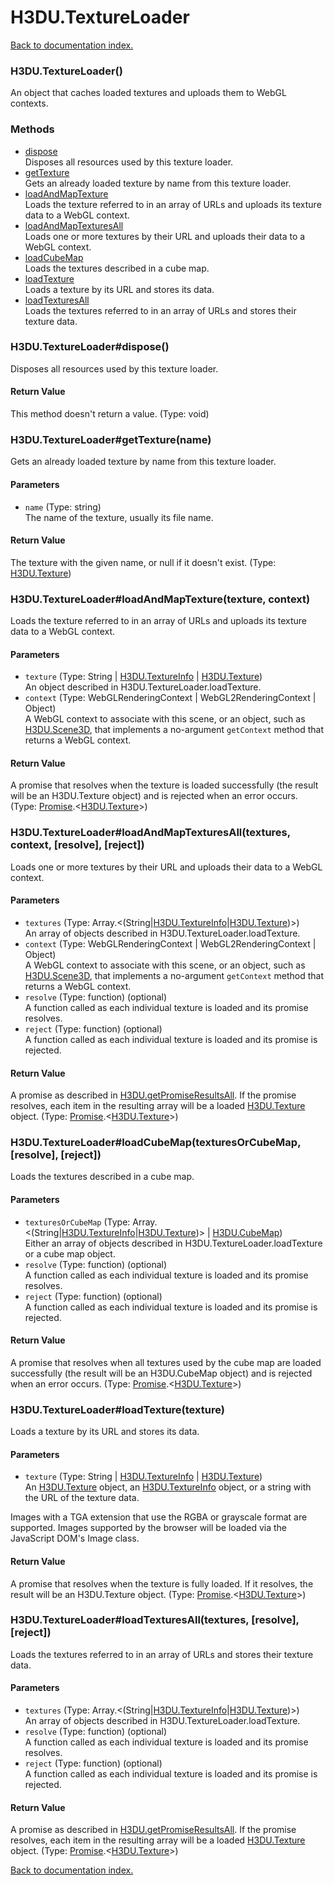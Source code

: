 # H3DU.TextureLoader

[Back to documentation index.](index.md)

<a name='H3DU.TextureLoader'></a>
### H3DU.TextureLoader()

An object that caches loaded textures and uploads them
to WebGL contexts.

### Methods

* [dispose](#H3DU.TextureLoader_dispose)<br>Disposes all resources used by this texture loader.
* [getTexture](#H3DU.TextureLoader_getTexture)<br>Gets an already loaded texture by name from this texture loader.
* [loadAndMapTexture](#H3DU.TextureLoader_loadAndMapTexture)<br>Loads the texture referred to in an array of URLs and
uploads its texture data to a WebGL context.
* [loadAndMapTexturesAll](#H3DU.TextureLoader_loadAndMapTexturesAll)<br>Loads one or more textures by their URL and uploads their data to a WebGL context.
* [loadCubeMap](#H3DU.TextureLoader_loadCubeMap)<br>Loads the textures described in a cube map.
* [loadTexture](#H3DU.TextureLoader_loadTexture)<br>Loads a texture by its URL and stores its data.
* [loadTexturesAll](#H3DU.TextureLoader_loadTexturesAll)<br>Loads the textures referred to in an array of URLs and
stores their texture data.

<a name='H3DU.TextureLoader_dispose'></a>
### H3DU.TextureLoader#dispose()

Disposes all resources used by this texture loader.

#### Return Value

This method doesn't return a value. (Type: void)

<a name='H3DU.TextureLoader_getTexture'></a>
### H3DU.TextureLoader#getTexture(name)

Gets an already loaded texture by name from this texture loader.

#### Parameters

* `name` (Type: string)<br>The name of the texture, usually its file name.

#### Return Value

The texture with the given name, or null
if it doesn't exist. (Type: <a href="H3DU.Texture.md">H3DU.Texture</a>)

<a name='H3DU.TextureLoader_loadAndMapTexture'></a>
### H3DU.TextureLoader#loadAndMapTexture(texture, context)

Loads the texture referred to in an array of URLs and
uploads its texture data to a WebGL context.

#### Parameters

* `texture` (Type: String | <a href="H3DU.TextureInfo.md">H3DU.TextureInfo</a> | <a href="H3DU.Texture.md">H3DU.Texture</a>)<br>An object described in H3DU.TextureLoader.loadTexture.
* `context` (Type: WebGLRenderingContext | WebGL2RenderingContext | Object)<br>A WebGL context to associate with this scene, or an object, such as <a href="H3DU.Scene3D.md">H3DU.Scene3D</a>, that implements a no-argument <code>getContext</code> method that returns a WebGL context.

#### Return Value

A promise that resolves when
the texture is loaded successfully (the result will be an H3DU.Texture object)
and is rejected when an error occurs. (Type: <a href="Promise.md">Promise</a>.&lt;<a href="H3DU.Texture.md">H3DU.Texture</a>>)

<a name='H3DU.TextureLoader_loadAndMapTexturesAll'></a>
### H3DU.TextureLoader#loadAndMapTexturesAll(textures, context, [resolve], [reject])

Loads one or more textures by their URL and uploads their data to a WebGL context.

#### Parameters

* `textures` (Type: Array.&lt;(String|<a href="H3DU.TextureInfo.md">H3DU.TextureInfo</a>|<a href="H3DU.Texture.md">H3DU.Texture</a>)>)<br>An array of objects described in H3DU.TextureLoader.loadTexture.
* `context` (Type: WebGLRenderingContext | WebGL2RenderingContext | Object)<br>A WebGL context to associate with this scene, or an object, such as <a href="H3DU.Scene3D.md">H3DU.Scene3D</a>, that implements a no-argument <code>getContext</code> method that returns a WebGL context.
* `resolve` (Type: function) (optional)<br>A function called as each individual texture is loaded and its promise resolves.
* `reject` (Type: function) (optional)<br>A function called as each individual texture is loaded and its promise is rejected.

#### Return Value

A promise as described in
<a href="H3DU.md#H3DU.md">H3DU.getPromiseResultsAll</a>. If the promise
resolves, each item in the resulting array will be a loaded
<a href="H3DU.Texture.md">H3DU.Texture</a> object. (Type: <a href="Promise.md">Promise</a>.&lt;<a href="H3DU.Texture.md">H3DU.Texture</a>>)

<a name='H3DU.TextureLoader_loadCubeMap'></a>
### H3DU.TextureLoader#loadCubeMap(texturesOrCubeMap, [resolve], [reject])

Loads the textures described in a cube map.

#### Parameters

* `texturesOrCubeMap` (Type: Array.&lt;(String|<a href="H3DU.TextureInfo.md">H3DU.TextureInfo</a>|<a href="H3DU.Texture.md">H3DU.Texture</a>)> | <a href="H3DU.CubeMap.md">H3DU.CubeMap</a>)<br>Either an array of objects described in H3DU.TextureLoader.loadTexture or a cube map object.
* `resolve` (Type: function) (optional)<br>A function called as each individual texture is loaded and its promise resolves.
* `reject` (Type: function) (optional)<br>A function called as each individual texture is loaded and its promise is rejected.

#### Return Value

A promise that resolves when
all textures used by the cube map are loaded successfully
(the result will be an H3DU.CubeMap object)
and is rejected when an error occurs. (Type: <a href="Promise.md">Promise</a>.&lt;<a href="H3DU.Texture.md">H3DU.Texture</a>>)

<a name='H3DU.TextureLoader_loadTexture'></a>
### H3DU.TextureLoader#loadTexture(texture)

Loads a texture by its URL and stores its data.

#### Parameters

* `texture` (Type: String | <a href="H3DU.TextureInfo.md">H3DU.TextureInfo</a> | <a href="H3DU.Texture.md">H3DU.Texture</a>)<br>An <a href="H3DU.Texture.md">H3DU.Texture</a> object, an <a href="H3DU.TextureInfo.md">H3DU.TextureInfo</a> object, or a string with the URL of the texture data.

 Images with a TGA extension that use the RGBA or grayscale format are supported. Images supported by the browser will be loaded via the JavaScript DOM's Image class.

#### Return Value

A promise that resolves when the texture
is fully loaded. If it resolves, the result will be an H3DU.Texture object. (Type: <a href="Promise.md">Promise</a>.&lt;<a href="H3DU.Texture.md">H3DU.Texture</a>>)

<a name='H3DU.TextureLoader_loadTexturesAll'></a>
### H3DU.TextureLoader#loadTexturesAll(textures, [resolve], [reject])

Loads the textures referred to in an array of URLs and
stores their texture data.

#### Parameters

* `textures` (Type: Array.&lt;(String|<a href="H3DU.TextureInfo.md">H3DU.TextureInfo</a>|<a href="H3DU.Texture.md">H3DU.Texture</a>)>)<br>An array of objects described in H3DU.TextureLoader.loadTexture.
* `resolve` (Type: function) (optional)<br>A function called as each individual texture is loaded and its promise resolves.
* `reject` (Type: function) (optional)<br>A function called as each individual texture is loaded and its promise is rejected.

#### Return Value

A promise as described in
<a href="H3DU.md#H3DU.md">H3DU.getPromiseResultsAll</a>. If the promise
resolves, each item in the resulting array will be a loaded
<a href="H3DU.Texture.md">H3DU.Texture</a> object. (Type: <a href="Promise.md">Promise</a>.&lt;<a href="H3DU.Texture.md">H3DU.Texture</a>>)

[Back to documentation index.](index.md)
